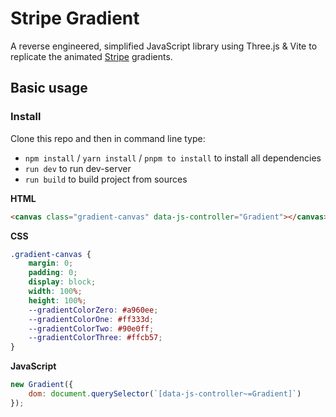# Stripe Gradient

A reverse engineered, simplified JavaScript library using Three.js & Vite to replicate the animated [Stripe](https://stripe.com/) gradients.

## Basic usage

### Install

Clone this repo and then in command line type:

- `npm install` / `yarn install` / `pnpm to install` to install all dependencies
- `run dev` to run dev-server
- `run build` to build project from sources

**HTML**

```html
<canvas class="gradient-canvas" data-js-controller="Gradient"></canvas>
```

**CSS**

```css
.gradient-canvas {
	margin: 0;
	padding: 0;
	display: block;
	width: 100%;
	height: 100%;
	--gradientColorZero: #a960ee;
	--gradientColorOne: #ff333d;
	--gradientColorTwo: #90e0ff;
	--gradientColorThree: #ffcb57;
}
```

**JavaScript**

```javascript
new Gradient({
	dom: document.querySelector(`[data-js-controller~=Gradient]`)
});
```
